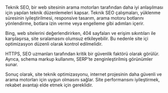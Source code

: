 Teknik SEO, bir web sitesinin arama motorları tarafından daha iyi anlaşılması için yapılan teknik düzenlemeleri kapsar. Teknik SEO çalışmaları, yüklenme süresinin iyileştirilmesi, responsive tasarım, arama motoru botlarını yönlendirme, botlara izin verme veya engelleme gibi adımları içerir.

Bing, web sitelerini değerlendirirken, 404 sayfaları ve erişim sıkıntıları ile karşılaşırsa, site sıralamasını olumsuz etkileyebilir. Bu nedenle site içi optimizasyon düzenli olarak kontrol edilmelidir.

HTTPS, SEO uzmanları tarafından kritik bir güvenlik faktörü olarak görülür. Ayrıca, schema markup kullanımı, SERP’te zenginleştirilmiş görünümler sunar.

Sonuç olarak, site teknik optimizasyonu, internet projesinin daha güvenli ve arama motorları için uygun olmasını sağlar. Site performansını iyileştirmek, rekabet avantajı elde etmek için gereklidir.